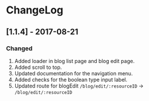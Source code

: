 # ChangeLog

## [1.1.4] - 2017-08-21
### Changed
1. Added loader in blog list page and blog edit page.
2. Added scroll to top.
3. Updated documentation for the navigation menu.
4. Added checks for the boolean type input label.
5. Updated route for blogEdit `/blog/edit/:resourceID` -> `/blog/edit/:resourceID`